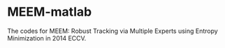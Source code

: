 # MEEM-matlab
The codes for MEEM: Robust Tracking via Multiple Experts using Entropy Minimization in 2014 ECCV.
